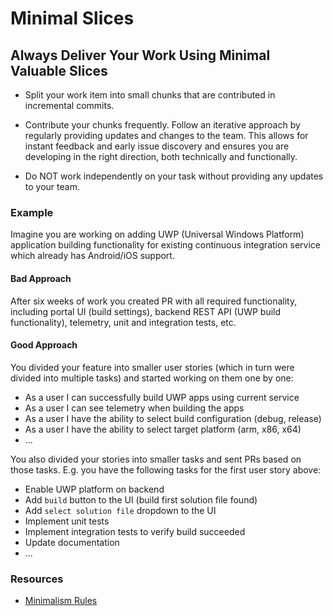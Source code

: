 # Minimal Slices

## Always Deliver Your Work Using Minimal Valuable Slices

- Split your work item into small chunks that are contributed in incremental commits.
- Contribute your chunks frequently. Follow an iterative approach by regularly providing updates and changes to the team. This allows for instant feedback and early issue discovery and ensures you are developing in the right direction, both technically and functionally.

- Do NOT work independently on your task without providing any updates to your team.

### Example

Imagine you are working on adding UWP (Universal Windows Platform) application building functionality for existing continuous integration service which already has Android/iOS support.

#### Bad Approach

After six weeks of work you created PR with all required functionality, including portal UI (build settings), backend REST API (UWP build functionality), telemetry, unit and integration tests, etc.

#### Good Approach

You divided your feature into smaller user stories (which in turn were divided into multiple tasks) and started working on them one by one:

- As a user I can successfully build UWP apps using current service
- As a user I can see telemetry when building the apps
- As a user I have the ability to select build configuration (debug, release)
- As a user I have the ability to select target platform (arm, x86, x64)
- ...

You also divided your stories into smaller tasks and sent PRs based on those tasks.
E.g. you have the following tasks for the first user story above:

- Enable UWP platform on backend
- Add `build` button to the UI (build first solution file found)
- Add `select solution file` dropdown to the UI
- Implement unit tests
- Implement integration tests to verify build succeeded
- Update documentation
- ...

### Resources

- [Minimalism Rules](http://minifesto.org/)
